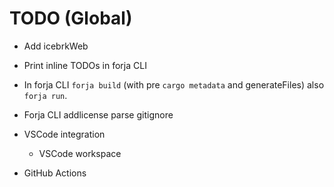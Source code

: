 # TODO (Global)
- Add icebrkWeb
- Print inline TODOs in forja CLI
- In forja CLI `forja build` (with pre `cargo metadata` and generateFiles) also `forja run`.
-  Forja CLI addlicense parse gitignore

- VSCode integration
    - VSCode workspace
- GitHub Actions
